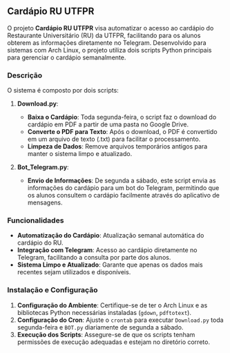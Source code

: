 ## Cardápio RU UTFPR

O projeto **Cardápio RU UTFPR** visa automatizar o acesso ao cardápio do Restaurante Universitário (RU) da UTFPR, facilitando para os alunos obterem as informações diretamente no Telegram. Desenvolvido para sistemas com Arch Linux, o projeto utiliza dois scripts Python principais para gerenciar o cardápio semanalmente.

### Descrição

O sistema é composto por dois scripts:

1. **Download.py**:
   - **Baixa o Cardápio**: Toda segunda-feira, o script faz o download do cardápio em PDF a partir de uma pasta no Google Drive.
   - **Converte o PDF para Texto**: Após o download, o PDF é convertido em um arquivo de texto (.txt) para facilitar o processamento.
   - **Limpeza de Dados**: Remove arquivos temporários antigos para manter o sistema limpo e atualizado.

2. **Bot_Telegram.py**:
   - **Envio de Informações**: De segunda a sábado, este script envia as informações do cardápio para um bot do Telegram, permitindo que os alunos consultem o cardápio facilmente através do aplicativo de mensagens.

### Funcionalidades

- **Automatização do Cardápio**: Atualização semanal automática do cardápio do RU.
- **Integração com Telegram**: Acesso ao cardápio diretamente no Telegram, facilitando a consulta por parte dos alunos.
- **Sistema Limpo e Atualizado**: Garante que apenas os dados mais recentes sejam utilizados e disponíveis.

### Instalação e Configuração

1. **Configuração do Ambiente**: Certifique-se de ter o Arch Linux e as bibliotecas Python necessárias instaladas (`gdown`, `pdftotext`).
2. **Configuração do Cron**: Ajuste o `crontab` para executar `Download.py` toda segunda-feira e `BOT.py` diariamente de segunda a sábado.
3. **Execução dos Scripts**: Assegure-se de que os scripts tenham permissões de execução adequadas e estejam no diretório correto.
